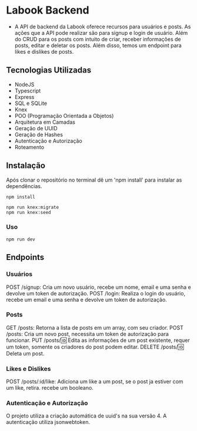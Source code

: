 # Labook Backend
* A API de backend da Labook oferece recursos para usuários e posts. As ações que a API pode realizar são para signup e login de usuário. Além do CRUD para os posts com intuito de criar, receber informações de posts, editar e deletar os posts. Além disso, temos um endpoint para likes e dislikes de posts.


## Tecnologias Utilizadas
* NodeJS
* Typescript
* Express
* SQL e SQLite
* Knex
* POO (Programação Orientada a Objetos)
* Arquitetura em Camadas
* Geração de UUID
* Geração de Hashes
* Autenticação e Autorização
* Roteamento

## Instalação
Após clonar o repositório no terminal dê um 'npm install' para instalar as dependências.

```
npm install
```

```
npm run knex:migrate
npm run knex:seed
```

### Uso

```
npm run dev
```
## Endpoints

### Usuários
POST /signup: Cria um novo usuário, recebe um nome, email e uma senha e devolve um token de autorização.
POST /login: Realiza o login do usuário, recebe um email e uma senha e devolve um token de autorização.

### Posts
GET /posts: Retorna a lista de posts em um array, com seu criador.
POST /posts: Cria um novo post, necessita um token de autorização para funcionar.
PUT /posts/:id: Edita as informações de um post existente, requer um token, somente os criadores do post podem editar.
DELETE /posts/:id: Deleta um post.

### Likes e Dislikes
POST /posts/:id/like: Adiciona um like a um post, se o post ja estiver com um like, retira. recebe um booleano.

### Autenticação e Autorização
O projeto utiliza a criação automática de uuid's na sua versão 4. A autenticação utiliza jsonwebtoken.
